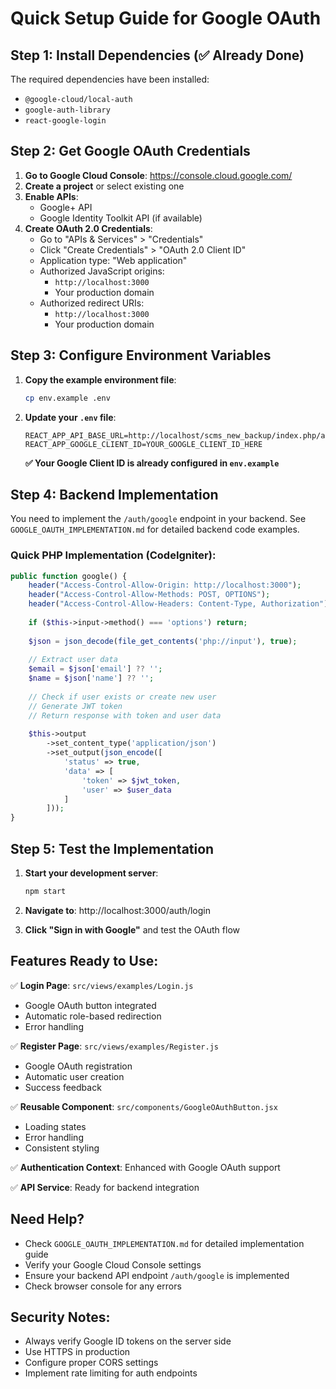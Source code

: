 # Quick Setup Guide for Google OAuth

## Step 1: Install Dependencies (✅ Already Done)
The required dependencies have been installed:
- `@google-cloud/local-auth`
- `google-auth-library`
- `react-google-login`

## Step 2: Get Google OAuth Credentials

1. **Go to Google Cloud Console**: https://console.cloud.google.com/
2. **Create a project** or select existing one
3. **Enable APIs**:
   - Google+ API
   - Google Identity Toolkit API (if available)
4. **Create OAuth 2.0 Credentials**:
   - Go to "APIs & Services" > "Credentials"
   - Click "Create Credentials" > "OAuth 2.0 Client ID"
   - Application type: "Web application"
   - Authorized JavaScript origins:
     - `http://localhost:3000`
     - Your production domain
   - Authorized redirect URIs:
     - `http://localhost:3000`
     - Your production domain

## Step 3: Configure Environment Variables

1. **Copy the example environment file**:
   ```bash
   cp env.example .env
   ```

2. **Update your `.env` file**:
   ```env
   REACT_APP_API_BASE_URL=http://localhost/scms_new_backup/index.php/api
   REACT_APP_GOOGLE_CLIENT_ID=YOUR_GOOGLE_CLIENT_ID_HERE
   ```
   
   **✅ Your Google Client ID is already configured in `env.example`**

## Step 4: Backend Implementation

You need to implement the `/auth/google` endpoint in your backend. See `GOOGLE_OAUTH_IMPLEMENTATION.md` for detailed backend code examples.

### Quick PHP Implementation (CodeIgniter):

```php
public function google() {
    header("Access-Control-Allow-Origin: http://localhost:3000");
    header("Access-Control-Allow-Methods: POST, OPTIONS");
    header("Access-Control-Allow-Headers: Content-Type, Authorization");
    
    if ($this->input->method() === 'options') return;
    
    $json = json_decode(file_get_contents('php://input'), true);
    
    // Extract user data
    $email = $json['email'] ?? '';
    $name = $json['name'] ?? '';
    
    // Check if user exists or create new user
    // Generate JWT token
    // Return response with token and user data
    
    $this->output
        ->set_content_type('application/json')
        ->set_output(json_encode([
            'status' => true,
            'data' => [
                'token' => $jwt_token,
                'user' => $user_data
            ]
        ]));
}
```

## Step 5: Test the Implementation

1. **Start your development server**:
   ```bash
   npm start
   ```

2. **Navigate to**: http://localhost:3000/auth/login

3. **Click "Sign in with Google"** and test the OAuth flow

## Features Ready to Use:

✅ **Login Page**: `src/views/examples/Login.js`
- Google OAuth button integrated
- Automatic role-based redirection
- Error handling

✅ **Register Page**: `src/views/examples/Register.js`  
- Google OAuth registration
- Automatic user creation
- Success feedback

✅ **Reusable Component**: `src/components/GoogleOAuthButton.jsx`
- Loading states
- Error handling
- Consistent styling

✅ **Authentication Context**: Enhanced with Google OAuth support

✅ **API Service**: Ready for backend integration

## Need Help?

- Check `GOOGLE_OAUTH_IMPLEMENTATION.md` for detailed implementation guide
- Verify your Google Cloud Console settings
- Ensure your backend API endpoint `/auth/google` is implemented
- Check browser console for any errors

## Security Notes:

- Always verify Google ID tokens on the server side
- Use HTTPS in production
- Configure proper CORS settings
- Implement rate limiting for auth endpoints
